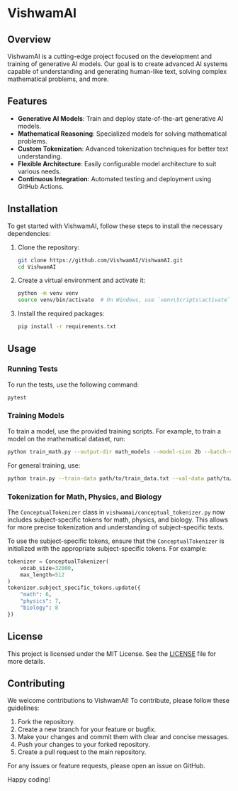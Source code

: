 # VishwamAI

## Overview

VishwamAI is a cutting-edge project focused on the development and training of generative AI models. Our goal is to create advanced AI systems capable of understanding and generating human-like text, solving complex mathematical problems, and more.

## Features

- **Generative AI Models**: Train and deploy state-of-the-art generative AI models.
- **Mathematical Reasoning**: Specialized models for solving mathematical problems.
- **Custom Tokenization**: Advanced tokenization techniques for better text understanding.
- **Flexible Architecture**: Easily configurable model architecture to suit various needs.
- **Continuous Integration**: Automated testing and deployment using GitHub Actions.

## Installation

To get started with VishwamAI, follow these steps to install the necessary dependencies:

1. Clone the repository:
   ```bash
   git clone https://github.com/VishwamAI/VishwamAI.git
   cd VishwamAI
   ```

2. Create a virtual environment and activate it:
   ```bash
   python -m venv venv
   source venv/bin/activate  # On Windows, use `venv\Scripts\activate`
   ```

3. Install the required packages:
   ```bash
   pip install -r requirements.txt
   ```

## Usage

### Running Tests

To run the tests, use the following command:
```bash
pytest
```

### Training Models

To train a model, use the provided training scripts. For example, to train a model on the mathematical dataset, run:
```bash
python train_math.py --output-dir math_models --model-size 2b --batch-size 32 --num-epochs 10
```

For general training, use:
```bash
python train.py --train-data path/to/train_data.txt --val-data path/to/val_data.txt --output-dir models --model-size 2b --batch-size 32 --num-epochs 10
```

### Tokenization for Math, Physics, and Biology

The `ConceptualTokenizer` class in `vishwamai/conceptual_tokenizer.py` now includes subject-specific tokens for math, physics, and biology. This allows for more precise tokenization and understanding of subject-specific texts.

To use the subject-specific tokens, ensure that the `ConceptualTokenizer` is initialized with the appropriate subject-specific tokens. For example:
```python
tokenizer = ConceptualTokenizer(
    vocab_size=32000,
    max_length=512
)
tokenizer.subject_specific_tokens.update({
    "math": 6,
    "physics": 7,
    "biology": 8
})
```

## License

This project is licensed under the MIT License. See the [LICENSE](LICENSE) file for more details.

## Contributing

We welcome contributions to VishwamAI! To contribute, please follow these guidelines:

1. Fork the repository.
2. Create a new branch for your feature or bugfix.
3. Make your changes and commit them with clear and concise messages.
4. Push your changes to your forked repository.
5. Create a pull request to the main repository.

For any issues or feature requests, please open an issue on GitHub.

Happy coding!
